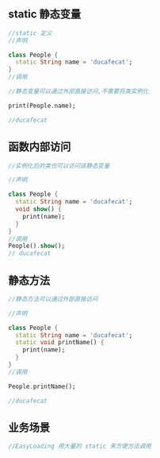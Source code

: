 ## static 静态变量
```dart
//static 定义
//声明

class People {
  static String name = 'ducafecat';
}
//调用

//静态变量可以通过外部直接访问,不需要将类实例化

print(People.name);

//ducafecat

```

## 函数内部访问

```dart
//实例化后的类也可以访问该静态变量

//声明

class People {
  static String name = 'ducafecat';
  void show() {
    print(name);
  }
}
//调用
People().show();
// ducafecat
```

## 静态方法
```dart
//静态方法可以通过外部直接访问

//声明

class People {
  static String name = 'ducafecat';
  static void printName() {
    print(name);
  }
}
//调用

People.printName();

//ducafecat
```
## 业务场景
```dart
//EasyLoading 用大量的 static 来方便方法调用


```

